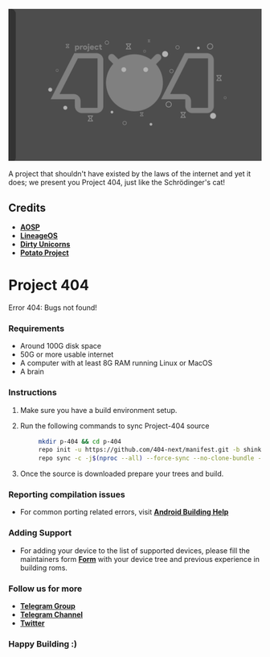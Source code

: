 <p align="center">
  <img src="https://raw.githubusercontent.com/markakash/404_stuff/master/project404-darkbanner.jpg" />
</p>

A project that shouldn't have existed by the laws of the internet and yet it does; we present you Project 404, just like the Schrödinger's cat!

 Credits
 -------
  * [**AOSP**](https://android.googlesource.com)
  * [**LineageOS**](https://github.com/LineageOS)
  * [**Dirty Unicorns**](https://github.com/DirtyUnicorns)
  * [**Potato Project**](https://github.com/PotatoProject)

 # Project 404
Error 404: Bugs not found!

 ### Requirements
 - Around 100G disk space
 - 50G or more usable internet
 - A computer with at least 8G RAM running Linux or MacOS
 - A brain

 ### Instructions
 1. Make sure you have a build environment setup.
 2. Run the following commands to sync Project-404 source

 	```bash
         mkdir p-404 && cd p-404
         repo init -u https://github.com/404-next/manifest.git -b shinka
         repo sync -c -j$(nproc --all) --force-sync --no-clone-bundle --no-tags
 	```

 3. Once the source is downloaded prepare your trees and build.

 ### Reporting compilation issues
 - For common porting related errors, visit [**Android Building Help**](https://t.me/AndroidBuildingHelp)

 ### Adding Support
 - For adding your device to the list of supported devices, please fill the maintainers form [**Form**](https://github.com/P-404/stuff) with your device tree and previous experience in building roms.

 ### Follow  us for more
 * [**Telegram Group**](https://t.me/project_404)
 * [**Telegram Channel**](https://t.me/project404channel)
 * [**Twitter**](https://twitter.com/Project404x)

 ### Happy Building :)
